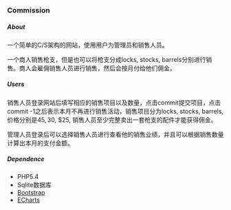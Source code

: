 ### Commission  

##### About

一个简单的C/S架构的网站，使用用户为管理员和销售人员。

一个商人销售枪支，但是也可以将枪支分成locks, stocks, barrels分别进行销售。商人会雇佣销售人员进行销售，然后会按月付给他们佣金。

##### Users

销售人员登录网站后填写相应的销售项目以及数量，点击commit提交项目，点击commit -1之后表示本月不再进行销售活动，销售项目分为locks, stocks, barrels, 价格分别是45$, 30$, $25, 销售人员至少完整卖出一套枪支的配件才能获得佣金。

管理人员登录后可以选择销售人员进行查看他的销售业绩，并且可以根据销售数量计算出本月的支付金额。

##### Dependence 

* PHP5.4
* Sqlite数据库
* [Bootstrap](http://v3.bootcss.com/)
* [ECharts](http://echarts.baidu.com/)

